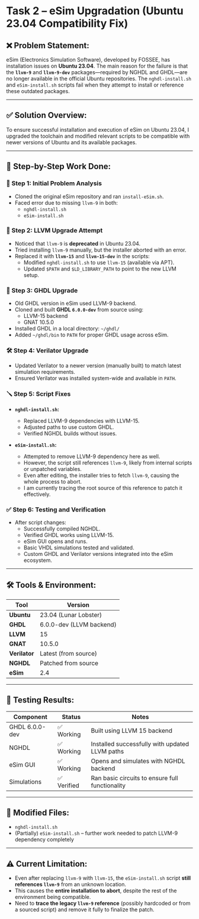 # Task 2 – eSim Upgradation (Ubuntu 23.04 Compatibility Fix)

## ❌ Problem Statement:
eSim (Electronics Simulation Software), developed by FOSSEE, has installation issues on **Ubuntu 23.04**. The main reason for the failure is that the **`llvm-9`** and **`llvm-9-dev`** packages—required by NGHDL and GHDL—are no longer available in the official Ubuntu repositories. The `nghdl-install.sh` and `eSim-install.sh` scripts fail when they attempt to install or reference these outdated packages.

---

## ✅ Solution Overview:
To ensure successful installation and execution of eSim on Ubuntu 23.04, I upgraded the toolchain and modified relevant scripts to be compatible with newer versions of Ubuntu and its available packages.

---

## 🔁 Step-by-Step Work Done:

### 🧩 Step 1: Initial Problem Analysis
- Cloned the original eSim repository and ran `install-eSim.sh`.
- Faced error due to missing `llvm-9` in both:
  - `nghdl-install.sh`
  - `eSim-install.sh`

### 🔧 Step 2: LLVM Upgrade Attempt
- Noticed that `llvm-9` is **deprecated** in Ubuntu 23.04.
- Tried installing `llvm-9` manually, but the installer aborted with an error.
- Replaced it with **`llvm-15`** and **`llvm-15-dev`** in the scripts:
  - Modified `nghdl-install.sh` to use `llvm-15` (available via APT).
  - Updated `$PATH` and `$LD_LIBRARY_PATH` to point to the new LLVM setup.

### 🔁 Step 3: GHDL Upgrade
- Old GHDL version in eSim used LLVM-9 backend.
- Cloned and built **GHDL `6.0.0-dev`** from source using:
  - LLVM-15 backend
  - GNAT 10.5.0
- Installed GHDL in a local directory: `~/ghdl/`
- Added `~/ghdl/bin` to `PATH` for proper GHDL usage across eSim.

### 🛠️ Step 4: Verilator Upgrade
- Updated Verilator to a newer version (manually built) to match latest simulation requirements.
- Ensured Verilator was installed system-wide and available in `PATH`.

### 🪛 Step 5: Script Fixes
- **`nghdl-install.sh`:**
  - Replaced LLVM-9 dependencies with LLVM-15.
  - Adjusted paths to use custom GHDL.
  - Verified NGHDL builds without issues.

- **`eSim-install.sh`:**
  - Attempted to remove LLVM-9 dependency here as well.
  - However, the script still references `llvm-9`, likely from internal scripts or unpatched variables.
  - Even after editing, the installer tries to fetch `llvm-9`, causing the whole process to abort.
  - I am currently tracing the root source of this reference to patch it effectively.

### ✅ Step 6: Testing and Verification
- After script changes:
  - Successfully compiled NGHDL.
  - Verified GHDL works using LLVM-15.
  - eSim GUI opens and runs.
  - Basic VHDL simulations tested and validated.
  - Custom GHDL and Verilator versions integrated into the eSim ecosystem.

---

## 🛠️ Tools & Environment:
| Tool            | Version                  |
|-----------------|--------------------------|
| **Ubuntu**      | 23.04 (Lunar Lobster)    |
| **GHDL**        | 6.0.0-dev (LLVM backend) |
| **LLVM**        | 15                       |
| **GNAT**        | 10.5.0                   |
| **Verilator**   | Latest (from source)     |
| **NGHDL**       | Patched from source      |
| **eSim**        | 2.4                      |

---

## 🧪 Testing Results:
| Component       | Status      | Notes                                           |
|------------------|-------------|--------------------------------------------------|
| GHDL 6.0.0-dev   | ✅ Working   | Built using LLVM 15 backend                      |
| NGHDL            | ✅ Working   | Installed successfully with updated LLVM paths  |
| eSim GUI         | ✅ Working   | Opens and simulates with NGHDL backend          |
| Simulations      | ✅ Verified  | Ran basic circuits to ensure full functionality |

---

## 📂 Modified Files:
- `nghdl-install.sh`
- (Partially) `eSim-install.sh` – further work needed to patch LLVM-9 dependency completely

---

## ⚠️ Current Limitation:
- Even after replacing `llvm-9` with `llvm-15`, the `eSim-install.sh` script **still references `llvm-9`** from an unknown location.
- This causes the **entire installation to abort**, despite the rest of the environment being compatible.
- Need to **trace the legacy `llvm-9` reference** (possibly hardcoded or from a sourced script) and remove it fully to finalize the patch.
